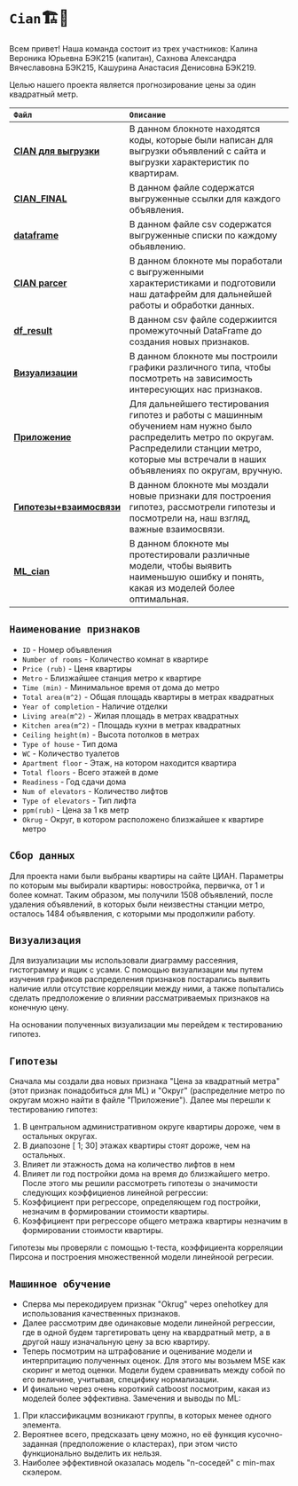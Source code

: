 # `Cian`🏗️🏢
Всем привет! 
Наша команда состоит из трех участников: Калина Вероника Юрьевна БЭК215 (капитан), Сахнова Александра Вячеславовна БЭК215, Кашурина Анастасия Денисовна БЭК219.

Целью нашего проекта является прогнозирование цены за один квадратный метр.

 `Файл` | `Описание` | 
| :-------| :-----------|
| [**CIAN для выгрузки**](https://github.com/SashaSakhnova/Cian/blob/main/CIAN%20для%20выгрузки.ipynb) | В данном блокноте находятся коды, которые были написан для выгрузки объявлений с сайта и выгрузки характеристик по квартирам.|
| [**CIAN_FINAL**](https://github.com/SashaSakhnova/Cian/blob/main/cian_final.txt) | В данном файле содержатся выгруженные ссылки для каждого объявления.|
| [**dataframe**](https://github.com/SashaSakhnova/Cian/blob/main/dataframe.csv) |  В данном файле csv содержатся выгруженные списки по каждому обьявлению.|
| [**CIAN parcer**](https://github.com/SashaSakhnova/Cian/blob/main/CIAN%20parcer.ipynb) | В данном блокноте мы поработали с выгруженными характеристиками и подготовили наш датафрейм для дальнейшей работы и обработки данных.|
| [**df_result**](https://github.com/SashaSakhnova/Cian/blob/main/df_result.csv) | В данном csv файле содержиится промежуточный DataFrame до создания новых признаков.
| [**Визуализации**](https://github.com/SashaSakhnova/Cian/blob/erunka-patch-1/Визуализации.ipynb) | В данном блокноте мы построили графики различного типа, чтобы посмотреть на зависимость интересующих нас признаков.|
| [**Приложение**](https://github.com/SashaSakhnova/Cian/blob/main/Приложение.ipynb) | Для дальнейшего тестирования гипотез и работы с машинным обучением нам нужно было распределить метро по округам. Распределили станции метро, которые мы встречали в наших объявлениях по округам, вручную.|
| [**Гипотезы+взаимосвязи**](https://github.com/SashaSakhnova/Cian/blob/main/Гипотезы%2Bвзаимосвязи.ipynb) | В данном блокноте мы моздали новые признаки для построения гипотез, рассмотрели гипотезы и посмотрели на, наш взгляд, важные взаимосвязи.|
| [**ML_cian**](https://github.com/SashaSakhnova/Cian/blob/main/ML_cian.ipynb) | В данном блокноте мы протестировали различные модели, чтобы выявить наименьшую ошибку и понять, какая из моделей более оптимальная.|

## `Наименование признаков`
- `ID` - Номер объявления
- `Number of rooms` - Количество комнат в квартире
- `Price (rub)` - Ценя квартиры
- `Metro` - Близжайшее станция метро к квартире
- `Time (min)` - Минимальное время от дома до метро
- `Total area(m^2)` - Общая площадь квартиры в метрах квадратных
- `Year of completion` - Наличие отделки
- `Living area(m^2)` - Жилая площадь в метрах квадратных
- `Kitchen area(m^2)` - Площадь кухни в метрах квадратных
- `Ceiling height(m)` - Высота потолков в метрах
- `Type of house` - Тип дома 
- `WC` - Количество туалетов
- `Apartment floor` - Этаж, на котором находится квартира
- `Total floors` - Всего этажей в доме
- `Readiness` - Год сдачи дома
- `Num of elevators` - Количество лифтов
- `Type of elevators` - Тип лифта
- `ppm(rub)` - Цена за 1 кв метр
- `Okrug` - Округ, в котором расположено близжайшее к квартире метро

## `Сбор данных`
Для проекта нами были выбраны квартиры на сайте ЦИАН. Параметры по которым мы выбирали квартиры: новостройка, первичка, от 1 и более комнат. Таким образом, мы получили 1508 объявлений, после удаления объявлений, в которых были неизвестны станции метро, осталось 1484 объявления, с которыми мы продолжили работу.

## `Визуализация`
Для визуализации мы использовали диаграмму рассеяния, гистограмму и ящик с усами. С помощью визуализации мы путем изучения графиков распределения признаков постарались выявить наличие илли отсутствие корреляции между ними, а также попытались сделать предположение о влиянии рассматриваемых признаков на конечную цену.

На основании полученных визуализации мы перейдем к тестированию гипотез.

## `Гипотезы`
Сначала мы создали два новых признака "Цена за квадратный метра" (этот признак понадобиться для ML) и "Округ" (распределние метро по округам можно найти в файле "Приложение").
Далее мы перешли к тестированию гипотез:
1. В центральном административном округе квартиры дороже, чем в остальных округах.
2. В диапозоне [ 1; 30] этажах квартиры стоят дороже, чем на остальных.
3. Влияет ли этажность дома на количество лифтов в нем
4. Влияет ли год постройки дома на время до близжайшего метро.
После этого мы решили рассмотреть гипотезы о значимости следующих коэффициенов линейной регрессии:
5. Коэффициент при регрессоре, определяющем год постройки, незначим в формировании стоимости квартиры.
6. Коэффициент при регрессоре общего метража квартиры незначим в формировании стоимости квартиры.

Гипотезы мы проверяли с помощью t-теста, коэффициента корреляции Пирсона и построения множественной модели линейноой регресии.

## `Машинное обучение`
- Сперва мы перекодируем признак "Okrug" через onehotkey для использования качественных признаков. 
- Далее рассмотрим две одинаковые модели линейной регрессии, где в одной будем таргетировать цену на квардратный метр, а в другой  нашу изначальную цену за всю квартиру.
- Теперь посмотрим на штрафование и оценивание модели и интерпритацию полученных оценок. Для этого мы возьмем MSE как скоринг и метод оценки. Модели будем сравнивать между собой по его величине, учитывая, специфику нормализации.
- И финально через очень короткий catboost посмотрим, какая из моделей более эффективна.
Замечения и выводы по ML:
1. При классификацмм возникают группы, в которых менее одного элемента.
2. Вероятнее всего, предсказать цену можно, но её функция кусочно-заданная (предположение о кластерах), при этом чисто функционально выделить их нельзя.
3. Наиболее эффективной оказалась модель "n-соседей" с min-max скэлером.

